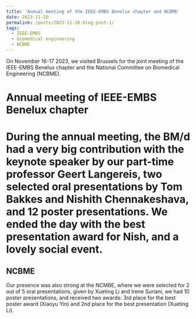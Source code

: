 ```yaml
---
title: 'Annual meeting of the IEEE-EMBS Benelux chapter and NCBME'
date: 2023-11-20
permalink: /posts/2023-11-20-blog-post-1/
tags:
  - IEEE-EMBS
  - biomedical enginnering
  - NCBME
---
```


On November 16-17 2023, we visited Brussels for the joint meeting of the IEEE-EMBS Benelux chapter and the National Committee on Biomedical Engineering (NCBME).

Annual meeting of IEEE-EMBS Benelux chapter
======

During the annual meeting, the BM/d had a very big contribution with the keynote speaker by our part-time professor Geert Langereis, two selected oral presentations by Tom Bakkes and Nishith Chennakeshava, and 12 poster presentations. We ended the day with the best presentation award for Nish, and a lovely social event.
======

NCBME
------
Our presence was also strong at the NCMBE, where we were selected for 2 out of 5 oral presentations, given by Xueting Li and Irene Suriani, we had 10 poster presentations, and received two awards: 3rd place for the best poster award (Xiaoyu Yin) and 2nd place for the best presentation (Xueting Li).
